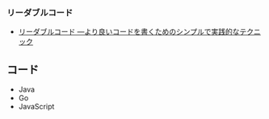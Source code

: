 ### リーダブルコード

* [リーダブルコード ―より良いコードを書くためのシンプルで実践的なテクニック](https://www.oreilly.co.jp/books/9784873115658/)

## コード
* Java
* Go
* JavaScript
